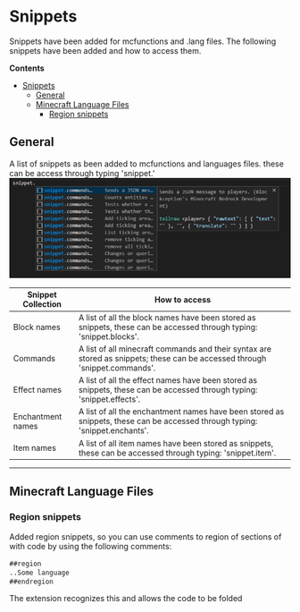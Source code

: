 # Snippets
Snippets have been added for mcfunctions and .lang files.
The following snippets have been added and how to access them.

**Contents**
- [Snippets](#snippets)
  - [General](#general)
  - [Minecraft Language Files](#minecraft-language-files)
    - [Region snippets](#region-snippets)



## General

A list of snippets as been added to mcfunctions and languages files. these can be access through typing 'snippet.<category>'
![image](resources/snippets_mcfunctions.png)


|Snippet Collection|How to access|
|------------------|-------------|
|Block names|A list of all the block names have been stored as snippets, these can be accessed through typing: 'snippet.blocks'.|
|Commands|A list of all minecraft commands and their syntax are stored as snippets; these can be accessed through 'snippet.commands'.|
|Effect names|A list of all the effect names have been stored as snippets, these can be accessed through typing: 'snippet.effects'.|
|Enchantment names|A list of all the enchantment names have been stored as snippets, these can be accessed through typing: 'snippet.enchants'.|
|Item names|A list of all item names have been stored as snippets, these can be accessed through typing: 'snippet.item'.|

---
## Minecraft Language Files

### Region snippets
Added region snippets, so you can use comments to region of sections of with code by using the following comments:

```Csharp
##region
..Some language
##endregion
```

The extension recognizes this and allows the code to be folded
